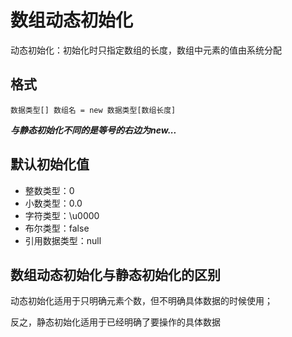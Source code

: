 # 数组动态初始化

动态初始化：初始化时只指定数组的长度，数组中元素的值由系统分配

## 格式

`数据类型[] 数组名 = new 数据类型[数组长度]`

***与静态初始化不同的是等号的右边为new...***

## 默认初始化值

- 整数类型：0
- 小数类型：0.0
- 字符类型：\u0000
- 布尔类型：false
- 引用数据类型：null

## 数组动态初始化与静态初始化的区别

动态初始化适用于只明确元素个数，但不明确具体数据的时候使用；

反之，静态初始化适用于已经明确了要操作的具体数据